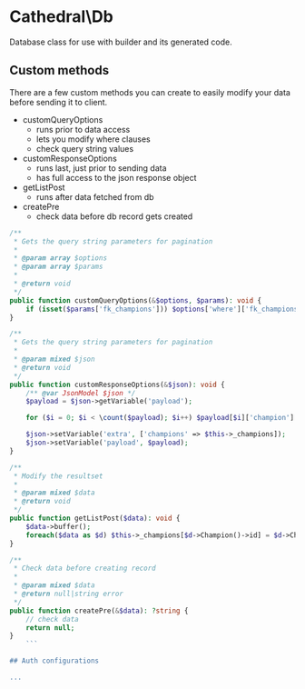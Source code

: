 # Cathedral\Db

Database class for use with builder and its generated code.

## Custom methods

There are a few custom methods you can create to easily modify your data before sending it to client.

- customQueryOptions
  - runs prior to data access
  - lets you modify where clauses
  - check query string values
- customResponseOptions
  - runs last, just prior to sending data
  - has full access to the json response object
- getListPost
  - runs after data fetched from db
- createPre
  - check data before db record gets created


```php
/**
 * Gets the query string parameters for pagination
 * 
 * @param array $options 
 * @param array $params 
 * 
 * @return void 
 */
public function customQueryOptions(&$options, $params): void {
    if (isset($params['fk_champions'])) $options['where']['fk_champions'] = intval($params['fk_champions']);
}

/**
 * Gets the query string parameters for pagination
 * 
 * @param mixed $json 
 * @return void 
 */
public function customResponseOptions(&$json): void {
    /** @var JsonModel $json */
    $payload = $json->getVariable('payload');

    for ($i = 0; $i < \count($payload); $i++) $payload[$i]['champion'] = $this->_champions[$payload[$i]['fk_champions']];

    $json->setVariable('extra', ['champions' => $this->_champions]);
    $json->setVariable('payload', $payload);
}

/**
 * Modify the resultset
 * 
 * @param mixed $data 
 * @return void 
 */
public function getListPost($data): void {
    $data->buffer();
    foreach($data as $d) $this->_champions[$d->Champion()->id] = $d->Champion()->name;
}

/**
 * Check data before creating record
 * 
 * @param mixed $data 
 * @return null|string error 
 */
public function createPre(&$data): ?string {
    // check data
    return null;
}
    ```

## Auth configurations

...

